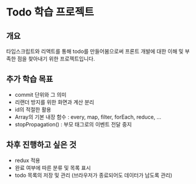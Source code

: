 # Todo 학습 프로젝트

## 개요
타입스크립트와 리액트를 통해 todo를 만들어봄으로써 프론트 개발에 대한 이해 및 부족한 점을 찾아내기 위한 프로젝트입니다.

## 추가 학습 목표
- commit 단위와 그 의미
- 리랜더 방지를 위한 화면과 계산 분리
- id의 적절한 활용
- Array의 기본 내장 함수 : every, map, filter, forEach, reduce, ...
- stopPropagation() : 부모 태그로의 이벤트 전달 중지

## 차후 진행하고 싶은 것
- redux 적용
- 완료 여부에 따른 분류 및 목록 표시
- todo 목록의 저장 및 관리 (브라우저가 종료되어도 데이터가 남도록 관리)